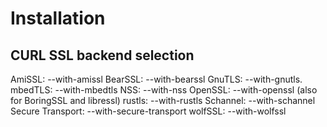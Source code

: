 # Installation

## CURL SSL backend selection

AmiSSL: --with-amissl
BearSSL: --with-bearssl
GnuTLS: --with-gnutls.
mbedTLS: --with-mbedtls
NSS: --with-nss
OpenSSL: --with-openssl (also for BoringSSL and libressl)
rustls: --with-rustls
Schannel: --with-schannel
Secure Transport: --with-secure-transport
wolfSSL: --with-wolfssl
